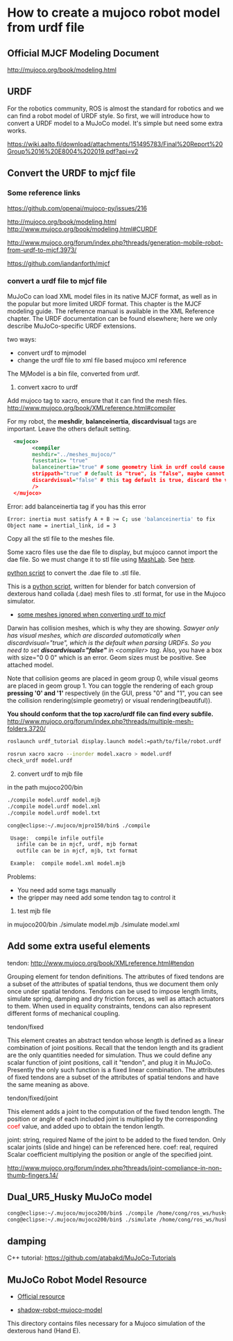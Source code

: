 # How to create a mujoco robot model from urdf file

## Official  MJCF Modeling Document
http://mujoco.org/book/modeling.html

## URDF

For the robotics community, ROS is almost the standard for robotics and we can find a robot model of URDF style. So first, we will introduce how to convert a URDF model to a MuJoCo model. It's simple but need some extra works.

https://wiki.aalto.fi/download/attachments/151495783/Final%20Report%20Group%2016%20E8004%202019.pdf?api=v2

## Convert the URDF to mjcf file

### Some reference links

https://github.com/openai/mujoco-py/issues/216

http://mujoco.org/book/modeling.html
http://www.mujoco.org/book/modeling.html#CURDF

http://www.mujoco.org/forum/index.php?threads/generation-mobile-robot-from-urdf-to-mjcf.3973/

https://github.com/iandanforth/mjcf

### convert a urdf file to mjcf file


MuJoCo can load XML model files in its native MJCF format, as well as in the popular but more limited URDF format. This chapter is the MJCF modeling guide. The reference manual is available in the XML Reference chapter. The URDF documentation can be found elsewhere; here we only describe MuJoCo-specific URDF extensions. 

two ways:
- convert urdf to mjmodel
- change the urdf file to xml file based mujoco xml reference


The MjModel is a bin file, converted from urdf.

1. convert xacro to urdf

Add mujoco tag to xacro, ensure that it can find the mesh files.
http://www.mujoco.org/book/XMLreference.html#compiler

For my robot, the **meshdir**, **balanceinertia**, **discardvisual** tags are important. Leave the others default setting.

```xml
  <mujoco>
        <compiler 
        meshdir="../meshes_mujoco/" 
        fusestatic= "true" 
        balanceinertia="true" # some geometry link in urdf could cause error, so set it "true"
        strippath="true" # default is "true", is "false", maybe cannot find the file path
        discardvisual="false" # this tag default is true, discard the visual geometry, if you want your robot look good, set it "false"
        />
  </mujoco>
```

Error: add balanceinertia tag if you has this error
```bash
Error: inertia must satisfy A + B >= C; use 'balanceinertia' to fix
Object name = inertial_link, id = 3
```

Copy all the stl file to the meshes file.

Some xacro files use the dae file to display, but mujoco cannot import the dae file. So we must change it to stl file using [MashLab](http://www.meshlab.net/). See [here](http://www.mujoco.org/forum/index.php?threads/unknown-mesh-file-type-dae.3495/).

[python script](https://github.com/shadow-robot/sr_common/blob/kinetic-devel/sr_description/mujoco_models/meshes/arm_and_hand_meshes/conversion.py) to convert the .dae file to .stl file.

This is a [python script](https://github.com/shadow-robot/sr_common/blob/kinetic-devel/sr_description/mujoco_models/meshes/arm_and_hand_meshes/conversion.py), written for blender for batch conversion of dexterous hand collada (.dae) mesh files to .stl format, for use in the Mujoco simulator.

- [some meshes ignored when converting urdf to mjcf](http://www.mujoco.org/forum/index.php?threads/meshes-ignored-when-converting-urdf-to-mjcf.3433/)

Darwin has collision meshes, which is why they are showing. *Sawyer only has visual meshes, which are discarded automatically when discardvisual="true", which is the default when parsing URDFs. So you need to set **discardvisual="false"** in \<compiler> tag*. Also, you have a box with size="0 0 0" which is an error. Geom sizes must be positive. See attached model.

Note that collision geoms are placed in geom group 0, while visual geoms are placed in geom group 1. You can toggle the rendering of each group **pressing '0' and '1'** respectively (in the GUI, press "0" and "1", you can see the collision rendering(simple geometry) or visual rendering(beautiful)). 

**You should conform that the top xacro/urdf file can find every subfile.**
http://www.mujoco.org/forum/index.php?threads/multiple-mesh-folders.3720/

```bash
roslaunch urdf_tutorial display.launch model:=path/to/file/robot.urdf
```

```bash
rosrun xacro xacro --inorder model.xacro > model.urdf
check_urdf model.urdf
```
2. convert urdf to mjb file

in the path mujoco200/bin
```bash
./compile model.urdf model.mjb
./compile model.urdf model.xml
./compile model.urdf model.txt
```

```bash
cong@eclipse:~/.mujoco/mjpro150/bin$ ./compile 

 Usage:  compile infile outfile
   infile can be in mjcf, urdf, mjb format
   outfile can be in mjcf, mjb, txt format

 Example:  compile model.xml model.mjb
```
Problems:
- You need add some tags manually
- the gripper may need add some tendon tag to control it


1. test mjb file

in mujoco200/bin
./simulate model.mjb
./simulate model.xml

## Add some extra useful elements

tendon: http://www.mujoco.org/book/XMLreference.html#tendon

Grouping element for tendon definitions. The attributes of fixed tendons are a subset of the attributes of spatial tendons, thus we document them only once under spatial tendons. Tendons can be used to impose length limits, simulate spring, damping and dry friction forces, as well as attach actuators to them. When used in equality constraints, tendons can also represent different forms of mechanical coupling.

tendon/fixed

This element creates an abstract tendon whose length is defined as a linear combination of joint positions. Recall that the tendon length and its gradient are the only quantities needed for simulation. Thus we could define any scalar function of joint positions, call it "tendon", and plug it in MuJoCo. Presently the only such function is a fixed linear combination. The attributes of fixed tendons are a subset of the attributes of spatial  tendons and have the same meaning as above.

tendon/fixed/joint

This element adds a joint to the computation of the fixed tendon length. The position or angle of each included joint is multiplied by the corresponding <font color='red'>coef</font> value, and added upo to obtain the tendon length.

joint: string, required
Name of the joint to be added to the fixed tendon. Only scalar joints (slide and hinge) can be referenced here.
coef: real, required
Scalar coefficient multiplying the position or angle of the specified joint.


http://www.mujoco.org/forum/index.php?threads/joint-compliance-in-non-thumb-fingers.14/


## Dual_UR5_Husky MuJoCo model


```bash
cong@eclipse:~/.mujoco/mujoco200/bin$ ./compile /home/cong/ros_ws/husky_ws/src/husky/husky_description/urdf/dual_arm_husky.urdf /home/cong/ros_ws/husky_ws/src/husky/husky_description/urdf/dual_arm_husky.urdf.xml
cong@eclipse:~/.mujoco/mujoco200/bin$ ./simulate /home/cong/ros_ws/husky_ws/src/husky/husky_description/urdf/dual_arm_husky.urdf.xml
```

## damping


C++ tutorial: 
https://github.com/atabakd/MuJoCo-Tutorials

## MuJoCo Robot Model Resource

- [Official resource]()

- [shadow-robot-mujoco-model](https://github.com/shadow-robot/sr_common/tree/kinetic-devel/sr_description/mujoco_models)

This directory contains files necessary for a Mujoco simulation of the dexterous hand (Hand E).


